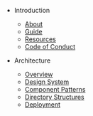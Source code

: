 - Introduction

  - [About](/)
  - [Guide](/sections/introduction/guide/guide.md)
  - [Resources](/sections/introduction/resources/resources.md)
  - [Code of Conduct](/sections/introduction/CoC/CoC.md)

- Architecture

  - [Overview](/sections/architecture/overview/overview.md)
  - [Design System](/sections/architecture/design/design.md)
  - [Component Patterns](/sections/architecture/components/components.md)
  - [Directory Structures](/sections/architecture/directories/directories.md)
  - [Deployment](/sections/architecture/deployment/deployment.md)
